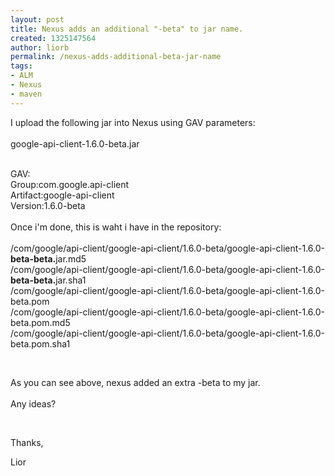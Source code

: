 ```yaml
---
layout: post
title: Nexus adds an additional "-beta" to jar name.
created: 1325147564
author: liorb
permalink: /nexus-adds-additional-beta-jar-name
tags:
- ALM
- Nexus
- maven
---
```

<p>I upload the following jar into Nexus using GAV parameters:<br />
<br />
google-api-client-1.6.0-beta.jar</p>
<p><br />
GAV:<br />
Group:com.google.api-client<br />
Artifact:google-api-client<br />
Version:1.6.0-beta<br />
<br />
Once i'm done, this is waht i have in the repository:<br />
<br />
/com/google/api-client/google-api-client/1.6.0-beta/google-api-client-1.6.0-<strong>beta-beta.</strong>jar.md5<br />
/com/google/api-client/google-api-client/1.6.0-beta/google-api-client-1.6.0-<strong>beta-beta.</strong>jar.sha1<br />
/com/google/api-client/google-api-client/1.6.0-beta/google-api-client-1.6.0-beta.pom<br />
/com/google/api-client/google-api-client/1.6.0-beta/google-api-client-1.6.0-beta.pom.md5<br />
/com/google/api-client/google-api-client/1.6.0-beta/google-api-client-1.6.0-beta.pom.sha1</p>
<div class="x-form-element" id="x-form-el-ext-comp-1058" style="padding-left:105px">
<div style="width: 369px;" class=" x-form-display-field" id="ext-comp-1058" name="repositoryPath">&nbsp;</div>
</div>
<p>As you can see above, nexus added an extra -beta to my jar.<br />
<br />
Any ideas?</p>
<p>&nbsp;</p>
<p>Thanks,</p>
<p>Lior</p>
